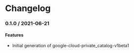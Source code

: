 # Changelog

### 0.1.0 / 2021-06-21

#### Features

* Initial generation of google-cloud-private_catalog-v1beta1
